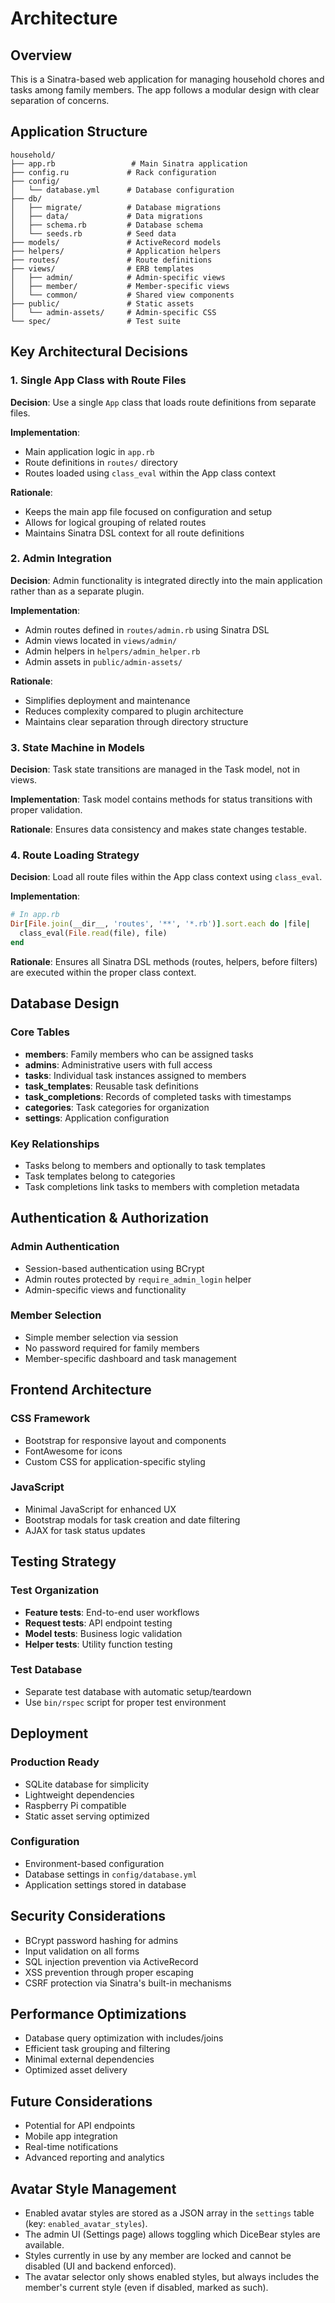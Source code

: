 # Architecture

## Overview

This is a Sinatra-based web application for managing household chores and tasks among family members. The app follows a modular design with clear separation of concerns.

## Application Structure

```
household/
├── app.rb                 # Main Sinatra application
├── config.ru             # Rack configuration
├── config/
│   └── database.yml      # Database configuration
├── db/
│   ├── migrate/          # Database migrations
│   ├── data/             # Data migrations
│   ├── schema.rb         # Database schema
│   └── seeds.rb          # Seed data
├── models/               # ActiveRecord models
├── helpers/              # Application helpers
├── routes/               # Route definitions
├── views/                # ERB templates
│   ├── admin/            # Admin-specific views
│   ├── member/           # Member-specific views
│   └── common/           # Shared view components
├── public/               # Static assets
│   └── admin-assets/     # Admin-specific CSS
└── spec/                 # Test suite
```

## Key Architectural Decisions

### 1. Single App Class with Route Files

**Decision**: Use a single `App` class that loads route definitions from separate files.

**Implementation**:
- Main application logic in `app.rb`
- Route definitions in `routes/` directory
- Routes loaded using `class_eval` within the App class context

**Rationale**:
- Keeps the main app file focused on configuration and setup
- Allows for logical grouping of related routes
- Maintains Sinatra DSL context for all route definitions

### 2. Admin Integration

**Decision**: Admin functionality is integrated directly into the main application rather than as a separate plugin.

**Implementation**:
- Admin routes defined in `routes/admin.rb` using Sinatra DSL
- Admin views located in `views/admin/`
- Admin helpers in `helpers/admin_helper.rb`
- Admin assets in `public/admin-assets/`

**Rationale**:
- Simplifies deployment and maintenance
- Reduces complexity compared to plugin architecture
- Maintains clear separation through directory structure

### 3. State Machine in Models

**Decision**: Task state transitions are managed in the Task model, not in views.

**Implementation**: Task model contains methods for status transitions with proper validation.

**Rationale**: Ensures data consistency and makes state changes testable.

### 4. Route Loading Strategy

**Decision**: Load all route files within the App class context using `class_eval`.

**Implementation**:
```ruby
# In app.rb
Dir[File.join(__dir__, 'routes', '**', '*.rb')].sort.each do |file|
  class_eval(File.read(file), file)
end
```

**Rationale**: Ensures all Sinatra DSL methods (routes, helpers, before filters) are executed within the proper class context.

## Database Design

### Core Tables

- **members**: Family members who can be assigned tasks
- **admins**: Administrative users with full access
- **tasks**: Individual task instances assigned to members
- **task_templates**: Reusable task definitions
- **task_completions**: Records of completed tasks with timestamps
- **categories**: Task categories for organization
- **settings**: Application configuration

### Key Relationships

- Tasks belong to members and optionally to task templates
- Task templates belong to categories
- Task completions link tasks to members with completion metadata

## Authentication & Authorization

### Admin Authentication
- Session-based authentication using BCrypt
- Admin routes protected by `require_admin_login` helper
- Admin-specific views and functionality

### Member Selection
- Simple member selection via session
- No password required for family members
- Member-specific dashboard and task management

## Frontend Architecture

### CSS Framework
- Bootstrap for responsive layout and components
- FontAwesome for icons
- Custom CSS for application-specific styling

### JavaScript
- Minimal JavaScript for enhanced UX
- Bootstrap modals for task creation and date filtering
- AJAX for task status updates

## Testing Strategy

### Test Organization
- **Feature tests**: End-to-end user workflows
- **Request tests**: API endpoint testing
- **Model tests**: Business logic validation
- **Helper tests**: Utility function testing

### Test Database
- Separate test database with automatic setup/teardown
- Use `bin/rspec` script for proper test environment

## Deployment

### Production Ready
- SQLite database for simplicity
- Lightweight dependencies
- Raspberry Pi compatible
- Static asset serving optimized

### Configuration
- Environment-based configuration
- Database settings in `config/database.yml`
- Application settings stored in database

## Security Considerations

- BCrypt password hashing for admins
- Input validation on all forms
- SQL injection prevention via ActiveRecord
- XSS prevention through proper escaping
- CSRF protection via Sinatra's built-in mechanisms

## Performance Optimizations

- Database query optimization with includes/joins
- Efficient task grouping and filtering
- Minimal external dependencies
- Optimized asset delivery

## Future Considerations

- Potential for API endpoints
- Mobile app integration
- Real-time notifications
- Advanced reporting and analytics

## Avatar Style Management

- Enabled avatar styles are stored as a JSON array in the `settings` table (key: `enabled_avatar_styles`).
- The admin UI (Settings page) allows toggling which DiceBear styles are available.
- Styles currently in use by any member are locked and cannot be disabled (UI and backend enforced).
- The avatar selector only shows enabled styles, but always includes the member's current style (even if disabled, marked as such).
